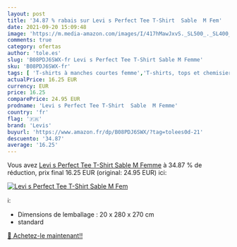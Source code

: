 ```yaml
---
layout: post
title: '34.87 % rabais sur Levi s Perfect Tee T-Shirt  Sable  M Fem'
date: 2021-09-20 15:09:48
image: 'https://m.media-amazon.com/images/I/417hMawJxvS._SL500_._SL400_.jpg'
comments: true
category: ofertas
author: 'tole.es'
slug: 'B08PDJ6SWX-fr Levi s Perfect Tee T-Shirt Sable M Femme'
sku: 'B08PDJ6SWX-fr'
tags: [ 'T-shirts à manches courtes femme','T-shirts, tops et chemisiers femme','Vêtements','Vêtements femme','levis', ]
actualPrice: 16.25 EUR
currency: EUR
price: 16.25
comparePrice: 24.95 EUR
prodname: 'Levi s Perfect Tee T-Shirt  Sable  M Femme'
country: 'fr'
flag: '🇫🇷'
brand: 'Levis'
buyurl: 'https://www.amazon.fr/dp/B08PDJ6SWX/?tag=tolees0d-21'
descuento: '34.87'
average: '16.25'
---
```


Vous avez [Levi s Perfect Tee T-Shirt  Sable  M Femme](https://www.amazon.fr/dp/B08PDJ6SWX/?tag=tolees0d-21)  à  34.87 % de réduction, prix final  16.25 EUR (original: 24.95 EUR) ici:

[![Levi s Perfect Tee T-Shirt  Sable  M Fem](https://m.media-amazon.com/images/I/417hMawJxvS._SL500_._SL400_.jpg)](https://www.amazon.fr/dp/B08PDJ6SWX/?tag=tolees0d-21)

ℹ️:

- Dimensions de lemballage : 20 x 280 x 270 cm
- standard

[🛒 Achetez-le maintenant!!](https://www.amazon.fr/dp/B08PDJ6SWX/?tag=tolees0d-21)

